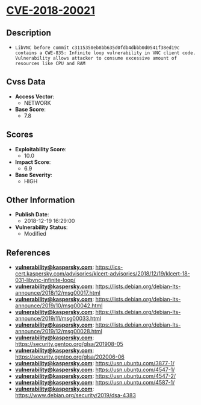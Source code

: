 
# [CVE-2018-20021](https://cve.mitre.org/cgi-bin/cvename.cgi?name=CVE-2018-20021)

## Description

- `LibVNC before commit c3115350eb8bb635d0fdb4dbbb0d0541f38ed19c contains a CWE-835: Infinite loop vulnerability in VNC client code. Vulnerability allows attacker to consume excessive amount of resources like CPU and RAM`

## Cvss Data

- **Access Vector**:
  - NETWORK
- **Base Score**:
  - 7.8

## Scores

- **Exploitability Score**:
  - 10.0
- **Impact Score**:
  - 6.9
- **Base Severity**:
  - HIGH

## Other Information

- **Publish Date**:
  - 2018-12-19 16:29:00
- **Vulnerability Status**:
  - Modified

## References

- **vulnerability@kaspersky.com**: https://ics-cert.kaspersky.com/advisories/klcert-advisories/2018/12/19/klcert-18-031-libvnc-infinite-loop/
- **vulnerability@kaspersky.com**: https://lists.debian.org/debian-lts-announce/2018/12/msg00017.html
- **vulnerability@kaspersky.com**: https://lists.debian.org/debian-lts-announce/2019/10/msg00042.html
- **vulnerability@kaspersky.com**: https://lists.debian.org/debian-lts-announce/2019/11/msg00033.html
- **vulnerability@kaspersky.com**: https://lists.debian.org/debian-lts-announce/2019/12/msg00028.html
- **vulnerability@kaspersky.com**: https://security.gentoo.org/glsa/201908-05
- **vulnerability@kaspersky.com**: https://security.gentoo.org/glsa/202006-06
- **vulnerability@kaspersky.com**: https://usn.ubuntu.com/3877-1/
- **vulnerability@kaspersky.com**: https://usn.ubuntu.com/4547-1/
- **vulnerability@kaspersky.com**: https://usn.ubuntu.com/4547-2/
- **vulnerability@kaspersky.com**: https://usn.ubuntu.com/4587-1/
- **vulnerability@kaspersky.com**: https://www.debian.org/security/2019/dsa-4383
